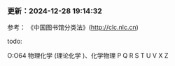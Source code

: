 <!--
 * @Author: Qirong ZHANG
 * @Date: 2022-06-05 15:27:09
 * @Github: https://github.com/ShepherdQR
 * @LastEditors: Qirong ZHANG
 * @LastEditTime: 2024-12-28 19:14:29
 * Copyright (c) 2019 Qirong ZHANG. All rights reserved.
 * SPDX-License-Identifier: LGPL-3.0-or-later.
-->

### 更新：2024-12-28 19:14:32
参考： 《中国图书馆分类法》(http://clc.nlc.cn)

todo:

O:O64 物理化学 (理论化学 )、化学物理
P
Q
R
S
T
U
V
X
Z
